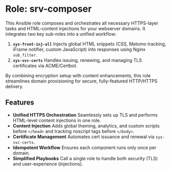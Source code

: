 # Role: srv-composer

This Ansible role composes and orchestrates all necessary HTTPS-layer tasks and HTML-content injections for your webserver domains. It integrates two key sub-roles into a unified workflow:

1. **`sys-front-inj-all`**
   Injects global HTML snippets (CSS, Matomo tracking, iFrame notifier, custom JavaScript) into responses using Nginx `sub_filter`.
2. **`sys-svc-certs`**
   Handles issuing, renewing, and managing TLS certificates via ACME/Certbot.

By combining encryption setup with content enhancements, this role streamlines domain provisioning for secure, fully-featured HTTP/HTTPS delivery.

## Features

* **Unified HTTPS Orchestration**
  Seamlessly sets up TLS and performs HTML-level content injections in one role.
* **Content Injection**
  Adds global theming, analytics, and custom scripts before `</head>` and tracking noscript tags before `</body>`.
* **Certificate Management**
  Automates cert issuance and renewal via `sys-svc-certs`.
* **Idempotent Workflow**
  Ensures each component runs only once per domain.
* **Simplified Playbooks**
  Call a single role to handle both security (TLS) and user-experience (injections).
